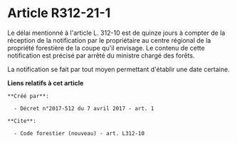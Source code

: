 # Article R312-21-1

Le délai mentionné à l'article L. 312-10 est de quinze jours à compter de la réception de la notification par le propriétaire
au centre régional de la propriété forestière de la coupe qu'il envisage. Le contenu de cette notification est précisé par
arrêté du ministre chargé des forêts. 

La notification se fait par tout moyen permettant d'établir une date certaine.

**Liens relatifs à cet article**

	**Créé par**:

	  - Décret n°2017-512 du 7 avril 2017 - art. 1

	**Cite**:

	  - Code forestier (nouveau) - art. L312-10

